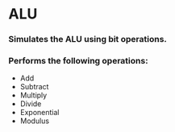 # ALU

### Simulates the ALU using bit operations.

### Performs the following operations:

* Add
* Subtract
* Multiply
* Divide
* Exponential
* Modulus
